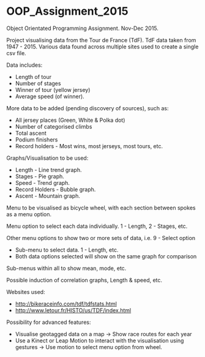 # OOP_Assignment_2015
Object Orientated Programming Assignment. Nov-Dec 2015.

Project visualising data from the Tour de France (TdF).
TdF data taken from 1947 - 2015. Various data found across multiple sites used to create a single csv file.

Data includes:
- Length of tour
- Number of stages
- Winner of tour (yellow jersey)
- Average speed (of winner).

More data to be added (pending discovery of sources), such as:
- All jersey places (Green, White & Polka dot)
- Number of categorised climbs
- Total ascent
- Podium finishers
- Record holders - Most wins, most jerseys, most tours, etc.

Graphs/Visualisation to be used:
- Length - Line trend graph.
- Stages - Pie graph.
- Speed - Trend graph.
- Record Holders - Bubble graph.
- Ascent - Mountain graph.

Menu to be visualised as bicycle wheel, with each section between spokes as a menu option.

Menu option to select each data individually. 1 - Length, 2 - Stages, etc.

Other menu options to show two or more sets of data, i.e. 9 - Select option

- Sub-menu to select data. 1 - Length, etc.
- Both data options selected will show on the same graph for comparison

Sub-menus within all to show mean, mode, etc.

Possible induction of correlation graphs, Length & speed, etc.

Websites used:
- http://bikeraceinfo.com/tdf/tdfstats.html
- http://www.letour.fr/HISTO/us/TDF/index.html

Possibility for advanced features:
- Visualise geotagged data on a map -> Show race routes for each year
- Use a Kinect or Leap Motion to interact with the visualisation using gestures -> Use motion to select menu option from wheel.
